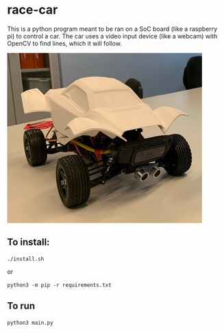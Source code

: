 # race-car

This is a python program meant to be ran on a SoC board (like a raspberry pi) to control a car. The car uses a video input device (like a webcam) with OpenCV to find lines, which it will follow.

![](images/car.jpg)

## To install:
```
./install.sh
```

or

```
python3 -m pip -r requirements.txt
```

## To run

```
python3 main.py
```